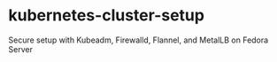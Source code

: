 # kubernetes-cluster-setup
 Secure setup with Kubeadm, Firewalld, Flannel, and MetalLB on Fedora Server
